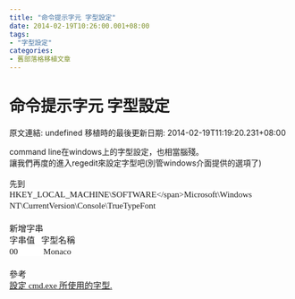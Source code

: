 ```yaml
---
title: "命令提示字元 字型設定"
date: 2014-02-19T10:26:00.001+08:00
tags: 
- "字型設定"
categories:
- 舊部落格移植文章
---
```


# 命令提示字元 字型設定

原文連結: undefined
移植時的最後更新日期: 2014-02-19T11:19:20.231+08:00

command line在windows上的字型設定，也相當腦殘。<br />讓我們再度的進入regedit來設定字型吧(別管windows介面提供的選項了)<br /><br />先到<br /><span style="background-color: white; font-family: 'Microsoft JhengHei', 微軟正黑, 'Times New Roman', sans-serif; font-size: 15.199999809265137px; line-height: 20.399999618530273px;">HKEY_LOCAL_MACHINE\SOFTWARE\</span><span style="background-color: white; font-family: 'Microsoft JhengHei', 微軟正黑, 'Times New Roman', sans-serif; font-size: 15.199999809265137px; line-height: 20.399999618530273px;">Microsoft\Windows NT\CurrentVersion\Console\TrueTypeFont</span><br /><span style="background-color: white; font-family: 'Microsoft JhengHei', 微軟正黑, 'Times New Roman', sans-serif; font-size: 15.199999809265137px; line-height: 20.399999618530273px;"><br /></span><span style="background-color: white; font-family: 'Microsoft JhengHei', 微軟正黑, 'Times New Roman', sans-serif; font-size: 15.199999809265137px; line-height: 20.399999618530273px;">新增字串</span><br /><span style="background-color: white; font-family: 'Microsoft JhengHei', 微軟正黑, 'Times New Roman', sans-serif; font-size: 15.199999809265137px; line-height: 20.399999618530273px;">字串值 &nbsp; 字型名稱</span><br /><span style="background-color: white; font-family: 'Microsoft JhengHei', 微軟正黑, 'Times New Roman', sans-serif; font-size: 15.199999809265137px; line-height: 20.399999618530273px;">00 &nbsp; &nbsp; &nbsp; &nbsp; &nbsp; &nbsp;Monaco</span><br /><span style="background-color: white; font-family: 'Microsoft JhengHei', 微軟正黑, 'Times New Roman', sans-serif; font-size: 15.199999809265137px; line-height: 20.399999618530273px;"><br /></span>參考<br /><a href="http://blog.xuite.net/porpoise/blog/13269511">設定 cmd.exe 所使用的字型.</a>
